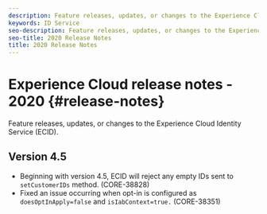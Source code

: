 ```yaml
---
description: Feature releases, updates, or changes to the Experience Cloud Identity Service.
keywords: ID Service
seo-description: Feature releases, updates, or changes to the Experience Cloud Identity Service.
seo-title: 2020 Release Notes
title: 2020 Release Notes
---
```


# Experience Cloud release notes - 2020 {#release-notes}

Feature releases, updates, or changes to the Experience Cloud Identity Service (ECID).

## Version 4.5

* Beginning with version 4.5,  ECID will reject any empty IDs sent to `setCustomerIDs` method. (CORE-38828)
* Fixed an issue occurring when opt-in is configured as `doesOptInApply=false` and `isIabContext=true.` (CORE-38351)
